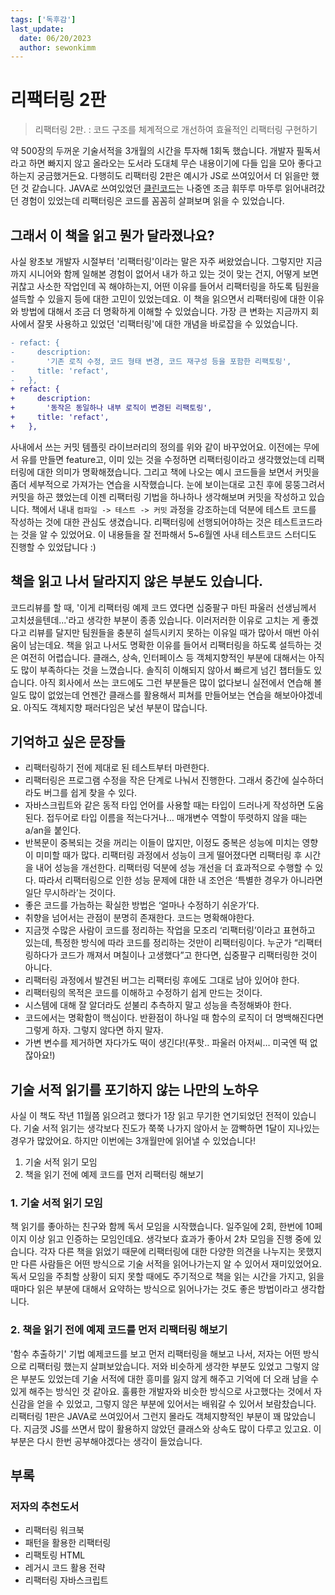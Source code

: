 ```yaml
---
tags: ['독후감']
last_update:
  date: 06/20/2023
  author: sewonkimm
---
```


# 리팩터링 2판
> 리팩터링 2판. : 코드 구조를 체계적으로 개선하여 효율적인 리팩터링 구현하기

약 500장의 두꺼운 기술서적을 3개월의 시간을 투자해 1회독 했습니다. 개발자 필독서라고 하면 빠지지 않고 올라오는 도서라 도대체 무슨 내용이기에 다들 입을 모아 좋다고 하는지 궁금했거든요. 다행히도 리팩터링 2판은 예시가 JS로 쓰여있어서 더 읽을만 했던 것 같습니다. JAVA로 쓰여있었던 [클린코드](./cleanCode.md)는 나중엔 조금 휘뚜루 마뚜루 읽어내려갔던 경험이 있었는데 리팩터링은 코드를 꼼꼼히 살펴보며 읽을 수 있었습니다. 
 
 
## 그래서 이 책을 읽고 뭔가 달라졌나요?

사실 왕초보 개발자 시절부터 '리팩터링'이라는 말은 자주 써왔었습니다. 그렇지만 지금까지 시니어와 함께 일해본 경험이 없어서 내가 하고 있는 것이 맞는 건지, 어떻게 보면 귀찮고 사소한 작업인데 꼭 해야하는지, 어떤 이유를 들어서 리팩터링을 하도록 팀원을 설득할 수 있을지 등에 대한 고민이 있었는데요. 이 책을 읽으면서 리팩터링에 대한 이유와 방법에 대해서 조금 더 명확하게 이해할 수 있었습니다.
가장 큰 변화는 지금까지 회사에서 잘못 사용하고 있었던 '리팩터링'에 대한 개념을 바로잡을 수 있었습니다. 

```diff
- refact: {
-     description:
-       '기존 로직 수정, 코드 형태 변경, 코드 재구성 등을 포함한 리팩토링',
-     title: 'refact',
-   },
+ refact: {
+     description:
+       '동작은 동일하나 내부 로직이 변경된 리팩토링',
+     title: 'refact',
+   },
```

사내에서 쓰는 커밋 템플릿 라이브러리의 정의를 위와 같이 바꾸었어요. 이전에는 무에서 유를 만들면 feature고, 이미 있는 것을 수정하면 리팩터링이라고 생각했었는데 리팩터링에 대한 의미가 명확해졌습니다. 
그리고 책에 나오는 예시 코드들을 보면서 커밋을 좀더 세부적으로 가져가는 연습을 시작했습니다. 눈에 보이는대로 고친 후에 뭉뚱그려서 커밋을 하곤 했었는데 이젠 리팩터링 기법을 하나하나 생각해보며 커밋을 작성하고 있습니다. 
책에서 내내 `컴파일 -> 테스트 -> 커밋` 과정을 강조하는데 덕분에 테스트 코드를 작성하는 것에 대한 관심도 생겼습니다. 리팩터링에 선행되어야하는 것은 테스트코드라는 것을 알 수 있었어요. 이 내용들을 잘 전파해서 5~6월엔 사내 테스트코드 스터디도 진행할 수 있었답니다 :)


## 책을 읽고 나서 달라지지 않은 부분도 있습니다.

코드리뷰를 할 때, '이게 리팩터링 예제 코드 였다면 십중팔구 마틴 파울러 선생님께서 고치셨을텐데...'라고 생각한 부분이 종종 있습니다. 이러저러한 이유로 고치는 게 좋겠다고 리뷰를 달지만 팀원들을 충분히 설득시키지 못하는 이유일 때가 많아서 매번 아쉬움이 남는데요. 책을 읽고 나서도 명확한 이유를 들어서 리팩터링을 하도록 설득하는 것은 여전히 어렵습니다.
클래스, 상속, 인터페이스 등 객체지향적인 부분에 대해서는 아직도 많이 부족하다는 것을 느꼈습니다. 솔직히 이해되지 않아서 빠르게 넘긴 챕터들도 있습니다. 아직 회사에서 쓰는 코드에도 그런 부분들은 많이 없다보니 실전에서 연습해 볼 일도 많이 없었는데 언젠간 클래스를 활용해서 피쳐를 만들어보는 연습을 해보아야겠네요. 아직도 객체지향 패러다임은 낯선 부분이 많습니다.


## 기억하고 싶은 문장들

- 리팩터링하기 전에 제대로 된 테스트부터 마련한다.
- 리팩터링은 프로그램 수정을 작은 단계로 나눠서 진행한다. 그래서 중간에 실수하더라도 버그를 쉽게 찾을 수 있다.
- 자바스크립트와 같은 동적 타입 언어를 사용할 때는 타입이 드러나게 작성하면 도움된다. 접두어로 타입 이름을 적는다거나… 매개변수 역할이 뚜렷하지 않을 때는 a/an을 붙인다.
- 반복문이 중복되는 것을 꺼리는 이들이 많지만, 이정도 중복은 성능에 미치는 영향이 미미할 때가 많다. 리팩터링 과정에서 성능이 크게 떨어졌다면 리팩터링 후 시간을 내어 성능을 개선한다. 리팩터링 덕분에 성능 개선을 더 효과적으로 수행할 수 있다. 따라서 리팩터링으로 인한 성능 문제에 대한 내 조언은 ‘특별한 경우가 아니라면 일단 무시하라’는 것이다.
- 좋은 코드를 가늠하는 확실한 방법은 ‘얼마나 수정하기 쉬운가’다.
- 취향을 넘어서는 관점이 분명히 존재한다. 코드는 명확해야한다.
- 지금껏 수많은 사람이 코드를 정리하는 작업을 모조리 ‘리팩터링’이라고 표현하고 있는데, 특정한 방식에 따라 코드를 정리하는 것만이 리팩터링이다. 누군가 “리팩터링하다가 코드가 깨져서 며칠이나 고생했다”고 한다면, 십중팔구 리팩터링한 것이 아니다.
- 리팩터링 과정에서 발견된 버그는 리팩터링 후에도 그대로 남아 있어야 한다.
- 리팩터링의 목적은 코드를 이해하고 수정하기 쉽게 만드는 것이다.
- 시스템에 대해 잘 알더라도 섣불리 추측하지 말고 성능을 측정해봐야 한다.
- 코드에서는 명확함이 핵심이다. 반환점이 하나일 때 함수의 로직이 더 명백해진다면 그렇게 하자. 그렇지 않다면 하지 말자.
- 가변 변수를 제거하면 자다가도 떡이 생긴다!(푸핫.. 파울러 아저씨… 미국엔 떡 없잖아요!)




## 기술 서적 읽기를 포기하지 않는 나만의 노하우

사실 이 책도 작년 11월쯤 읽으려고 했다가 1장 읽고 무기한 연기되었던 전적이 있습니다. 기술 서적 읽기는 생각보다 진도가 쭉쭉 나가지 않아서 눈 깜빡하면 1달이 지나있는 경우가 많았어요. 하지만 이번에는 3개월만에 읽어낼 수 있었습니다!

1. 기술 서적 읽기 모임
2. 책을 읽기 전에 예제 코드를 먼저 리팩터링 해보기


### 1. 기술 서적 읽기 모임

책 읽기를 좋아하는 친구와 함께 독서 모임을 시작했습니다. 일주일에 2회, 한번에 10페이지 이상 읽고 인증하는 모임인데요. 생각보다 효과가 좋아서 2차 모임을 진행 중에 있습니다. 각자 다른 책을 읽었기 때문에 리팩터링에 대한 다양한 의견을 나누지는 못했지만 다른 사람들은 어떤 방식으로 기술 서적을 읽어나가는지 알 수 있어서 재미있었어요.
독서 모임을 주최할 상황이 되지 못할 때에도 주기적으로 책을 읽는 시간을 가지고, 읽을 때마다 읽은 부분에 대해서 요약하는 방식으로 읽어나가는 것도 좋은 방법이라고 생각합니다.

### 2. 책을 읽기 전에 예제 코드를 먼저 리팩터링 해보기

'함수 추출하기' 기법 예제코드를 보고 먼저 리팩터링을 해보고 나서, 저자는 어떤 방식으로 리팩터링 했는지 살펴보았습니다. 저와 비슷하게 생각한 부분도 있었고 그렇지 않은 부분도 있었는데 기술 서적에 대한 흥미를 잃지 않게 해주고 기억에 더 오래 남을 수 있게 해주는 방식인 것 같아요. 훌륭한 개발자와 비슷한 방식으로 사고했다는 것에서 자신감을 얻을 수 있었고, 그렇지 않은 부분에 있어서는 배워갈 수 있어서 보람찼습니다. 
리팩터링 1판은 JAVA로 쓰여있어서 그런지 몰라도 객체지향적인 부분이 꽤 많았습니다. 지금껏 JS를 쓰면서 많이 활용하지 않았던 클래스와 상속도 많이 다루고 있고요. 이 부분은 다시 한번 공부해야겠다는 생각이 들었습니다.


## 부록
### 저자의 추천도서

- 리팩터링 워크북
- 패턴을 활용한 리팩터링
- 리팩토링 HTML
- 레거시 코드 활용 전략
- 리팩터링 자바스크립트

